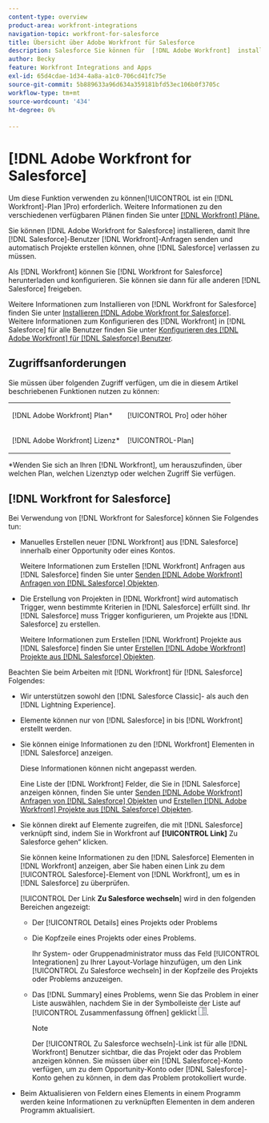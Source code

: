 ```yaml
---
content-type: overview
product-area: workfront-integrations
navigation-topic: workfront-for-salesforce
title: Übersicht über Adobe Workfront für Salesforce
description: Salesforce Sie können für  [!DNL Adobe Workfront]  installieren, damit Ihre Salesforce-Benutzenden Anfragen senden  [!DNL Workfront]  automatisch Projekte erstellen können, ohne Salesforce verlassen zu müssen.
author: Becky
feature: Workfront Integrations and Apps
exl-id: 65d4cdae-1d34-4a8a-a1c0-706cd41fc75e
source-git-commit: 5b889633a96d634a359181bfd53ec106b0f3705c
workflow-type: tm+mt
source-wordcount: '434'
ht-degree: 0%

---
```


# [!DNL Adobe Workfront for Salesforce]

Um diese Funktion verwenden zu können[!UICONTROL  ist ein [!DNL Workfront]-Plan ]Pro) erforderlich. Weitere Informationen zu den verschiedenen verfügbaren Plänen finden Sie unter [[!DNL Workfront] Pläne.](https://www.workfront.com/plans)

Sie können [!DNL Adobe Workfront for Salesforce] installieren, damit Ihre [!DNL Salesforce]-Benutzer [!DNL Workfront]-Anfragen senden und automatisch Projekte erstellen können, ohne [!DNL Salesforce] verlassen zu müssen.

Als [!DNL Workfront] können Sie [!DNL Workfront for Salesforce] herunterladen und konfigurieren. Sie können sie dann für alle anderen [!DNL Salesforce] freigeben.

Weitere Informationen zum Installieren von [!DNL Workfront for Salesforce] finden Sie unter [Installieren [!DNL Adobe Workfront for Salesforce]](../../workfront-integrations-and-apps/using-workfront-with-salesforce/install-workfront-for-salesforce.md).\
Weitere Informationen zum Konfigurieren des [!DNL Workfront] in [!DNL Salesforce] für alle Benutzer finden Sie unter [Konfigurieren des  [!DNL Adobe Workfront]  für  [!DNL Salesforce] Benutzer](../../workfront-integrations-and-apps/using-workfront-with-salesforce/configure-wf-section-for-salesforce-users.md).

## Zugriffsanforderungen

Sie müssen über folgenden Zugriff verfügen, um die in diesem Artikel beschriebenen Funktionen nutzen zu können:

<table style="table-layout:auto"> 
 <col> 
 <col> 
 <tbody> 
  <tr> 
   <td role="rowheader">[!DNL Adobe Workfront] Plan*</td> 
   <td> <p>[!UICONTROL Pro] oder höher</p> </td> 
  </tr> 
  <tr> 
   <td role="rowheader">[!DNL Adobe Workfront] Lizenz*</td> 
   <td> <p>[!UICONTROL-Plan]</p> </td> 
  </tr> 
 </tbody> 
</table>

&#42;Wenden Sie sich an Ihren [!DNL Workfront], um herauszufinden, über welchen Plan, welchen Lizenztyp oder welchen Zugriff Sie verfügen.

## [!DNL Workfront for Salesforce]

Bei Verwendung von [!DNL Workfront for Salesforce] können Sie Folgendes tun:

* Manuelles Erstellen neuer [!DNL Workfront] aus [!DNL Salesforce] innerhalb einer Opportunity oder eines Kontos.

  Weitere Informationen zum Erstellen [!DNL Workfront] Anfragen aus [!DNL Salesforce] finden Sie unter [Senden [!DNL Adobe Workfront] Anfragen von [!DNL Salesforce] Objekten](../../workfront-integrations-and-apps/using-workfront-with-salesforce/submit-workfront-requests-from-salesforce-objects.md).

* Die Erstellung von Projekten in [!DNL Workfront] wird automatisch Trigger, wenn bestimmte Kriterien in [!DNL Salesforce] erfüllt sind. Ihr [!DNL Salesforce] muss Trigger konfigurieren, um Projekte aus [!DNL Salesforce] zu erstellen.

  Weitere Informationen zum Erstellen [!DNL Workfront] Projekte aus [!DNL Salesforce] finden Sie unter [Erstellen [!DNL Adobe Workfront] Projekte aus [!DNL Salesforce] Objekten](../../workfront-integrations-and-apps/using-workfront-with-salesforce/create-wf-projects-from-salesforce-objects.md).

Beachten Sie beim Arbeiten mit [!DNL Workfront] für [!DNL Salesforce] Folgendes:

* Wir unterstützen sowohl den [!DNL Salesforce Classic]- als auch den [!DNL Lightning Experience].
* Elemente können nur von [!DNL Salesforce] in bis [!DNL Workfront] erstellt werden.
* Sie können einige Informationen zu den [!DNL Workfront] Elementen in [!DNL Salesforce] anzeigen.

  Diese Informationen können nicht angepasst werden.

  Eine Liste der [!DNL Workfront] Felder, die Sie in [!DNL Salesforce] anzeigen können, finden Sie unter [Senden [!DNL Adobe Workfront] Anfragen von [!DNL Salesforce] Objekten](../../workfront-integrations-and-apps/using-workfront-with-salesforce/submit-workfront-requests-from-salesforce-objects.md) und [Erstellen [!DNL Adobe Workfront] Projekte aus [!DNL Salesforce] Objekten](../../workfront-integrations-and-apps/using-workfront-with-salesforce/create-wf-projects-from-salesforce-objects.md).

* Sie können direkt auf Elemente zugreifen, die mit [!DNL Salesforce] verknüpft sind, indem Sie in Workfront auf **[!UICONTROL Link]** Zu Salesforce gehen“ klicken.

  Sie können keine Informationen zu den [!DNL Salesforce] Elementen in [!DNL Workfront] anzeigen, aber Sie haben einen Link zu dem [!UICONTROL Salesforce]-Element von [!DNL Workfront], um es in [!DNL Salesforce] zu überprüfen.

  [!UICONTROL Der Link **Zu Salesforce wechseln**] wird in den folgenden Bereichen angezeigt:

   * Der [!UICONTROL Details] eines Projekts oder Problems
   * Die Kopfzeile eines Projekts oder eines Problems.

     Ihr System- oder Gruppenadministrator muss das Feld [!UICONTROL Integrationen] zu Ihrer Layout-Vorlage hinzufügen, um den Link [!UICONTROL Zu Salesforce wechseln] in der Kopfzeile des Projekts oder Problems anzuzeigen.
   * Das [!DNL Summary] eines Problems, wenn Sie das Problem in einer Liste auswählen, nachdem Sie in der Symbolleiste der Liste auf [!UICONTROL Zusammenfassung öffnen] geklickt ![](assets/summary-panel-icon.png).

     >[!NOTE]
     >
     >Der [!UICONTROL Zu Salesforce wechseln]-Link ist für alle [!DNL Workfront] Benutzer sichtbar, die das Projekt oder das Problem anzeigen können. Sie müssen über ein [!DNL Salesforce]-Konto verfügen, um zu dem Opportunity-Konto oder [!DNL Salesforce]-Konto gehen zu können, in dem das Problem protokolliert wurde.

* Beim Aktualisieren von Feldern eines Elements in einem Programm werden keine Informationen zu verknüpften Elementen in dem anderen Programm aktualisiert.
